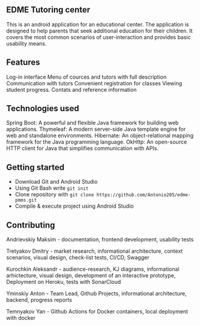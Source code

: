 ## EDME Tutoring center
This is an android application for an educational center. The application is designed to help parents that seek additional education
for their children. It covers the most common scenarios of user-interaction and provides basic usability means. 

## Features
Log-in interface
Menu of cources and tutors with full description
Communication with tutors
Convenient registration for classes
Viewing student progress. 
Contats and reference information

## Technologies used
Spring Boot: A powerful and flexible Java framework for building web applications.
Thymeleaf: A modern server-side Java template engine for web and standalone
environments.
Hibernate: An object-relational mapping framework for the Java programming
language.
OkHttp: An open-source HTTP client for Java that simplifies communication with
APIs.

## Getting started
- Download Git and Android Studio
- Using Git Bash write `git init`
- Clone repository with `git clone https://github.com/Antonio205/edme-pmms.git`
- Compile & execute project using Android Studio

## Contributing
Andrievskiy Maksim - documentation, frontend development, usability tests

Tretyakov Dmitry - market research, informational architecture, context scenarios, visual design, check-list tests, CI/CD, Swagger

Kurochkin Aleksandr -  audience-research, KJ diagrams, informational arhictecture, visual design, development of an interactive prototype, Deployment on Heroku, tests with SonarCloud

Yminskiy Anton - Team Lead, Github Projects, informational architecture, backend, progress reports

Temnyakov Yan - Github Actions for Docker containers, local deployment with docker
